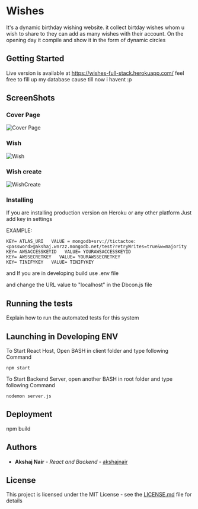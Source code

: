 # Wishes

It's a dynamic birthday wishing website.
it collect birtday wishes whom u wish to share to they can add as many wishes with their account.
On the opening day it compile and show it in the form of dynamic circles 


## Getting Started

Live version is available at https://wishes-full-stack.herokuapp.com/ feel free to fill up my database cause till now i havent :p

## ScreenShots
### Cover Page
![Cover Page](https://raw.githubusercontent.com/Akshajnair/wishes/master/Screenshots/cover.png)

### Wish
![Wish](https://raw.githubusercontent.com/Akshajnair/wishes/master/Screenshots/wish.png)

### Wish create
![WishCreate](https://raw.githubusercontent.com/Akshajnair/wishes/master/Screenshots/Wish_create.png)

### Installing

If you are installing production version on Heroku or any other platform Just add key in settings 

EXAMPLE:

```
KEY= ATLAS_URI   VALUE = mongodb+srv://tictactoe:<password>@akshaj.wnrzz.mongodb.net/test?retryWrites=true&w=majority
KEY= AWSACCESSKEYID   VALUE= YOURAWSACCESSKEYID
KEY= AWSSECRETKEY   VALUE= YOURAWSSECRETKEY
KEY= TINIFYKEY   VALUE= TINIFYKEY
```

and If you are in developing build use .env file

and change the URL value to "localhost" in the Dbcon.js file

## Running the tests

Explain how to run the automated tests for this system

## Launching in Developing ENV
To Start React Host, Open BASH in client folder and type following Command
```
npm start
```
To Start Backend Server, open another BASH in root folder and type following Command
```
nodemon server.js
```

## Deployment

npm build

## Authors

* **Akshaj Nair** - *React and Backend* - [akshajnair](https://github.com/Akshajnair)

## License

This project is licensed under the MIT License - see the [LICENSE.md](LICENSE.md) file for details
